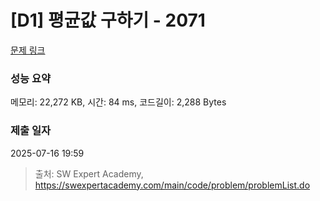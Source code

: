 # [D1] 평균값 구하기 - 2071 

[문제 링크](https://swexpertacademy.com/main/code/problem/problemDetail.do?contestProbId=AV5QRnJqA5cDFAUq) 

### 성능 요약

메모리: 22,272 KB, 시간: 84 ms, 코드길이: 2,288 Bytes

### 제출 일자

2025-07-16 19:59



> 출처: SW Expert Academy, https://swexpertacademy.com/main/code/problem/problemList.do